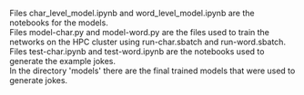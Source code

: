 Files char_level_model.ipynb and word_level_model.ipynb are the notebooks for the models.  
Files model-char.py and model-word.py are the files used to train the networks on the HPC cluster using run-char.sbatch and run-word.sbatch.  
Files test-char.ipynb and test-word.ipynb are the notebooks used to generate the example jokes.  
In the directory 'models' there are the final trained models that were used to generate jokes.  
